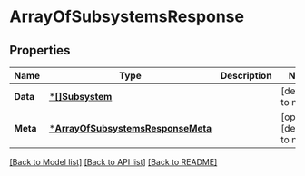 # ArrayOfSubsystemsResponse

## Properties
Name | Type | Description | Notes
------------ | ------------- | ------------- | -------------
**Data** | [***[]Subsystem**](array.md) |  | [default to null]
**Meta** | [***ArrayOfSubsystemsResponseMeta**](ArrayOfSubsystemsResponseMeta.md) |  | [optional] [default to null]

[[Back to Model list]](../README.md#documentation-for-models) [[Back to API list]](../README.md#documentation-for-api-endpoints) [[Back to README]](../README.md)


